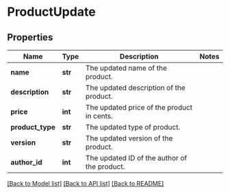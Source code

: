 # ProductUpdate

## Properties
Name | Type | Description | Notes
------------ | ------------- | ------------- | -------------
**name** | **str** | The updated name of the product. | 
**description** | **str** | The updated description of the product. | 
**price** | **int** | The updated price of the product in cents. | 
**product_type** | **str** | The updated type of product. | 
**version** | **str** | The updated version of the product. | 
**author_id** | **int** | The updated ID of the author of the product. | 

[[Back to Model list]](../README.md#documentation-for-models) [[Back to API list]](../README.md#documentation-for-api-endpoints) [[Back to README]](../README.md)


